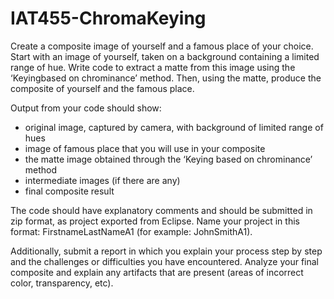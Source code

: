 # IAT455-ChromaKeying

Create a composite image of yourself and a famous place of your choice. Start with an image of yourself, taken on a background containing a limited range of hue. Write code to extract a matte from this image using the ‘Keyingbased on chrominance’ method. Then, using the matte, produce the composite of yourself and the famous place.

Output from your code should show:
* original image, captured by camera, with background of limited range of hues
* image of famous place that you will use in your composite
* the matte image obtained through the ‘Keying based on chrominance’ method
* intermediate images (if there are any)
* final composite result

The code should have explanatory comments and should be submitted in zip format, as project
exported from Eclipse. Name your project in this format: FirstnameLastNameA1 (for example:
JohnSmithA1).

Additionally, submit a report in which you explain your process step by step and the challenges or
difficulties you have encountered. Analyze your final composite and explain any artifacts that are
present (areas of incorrect color, transparency, etc).
